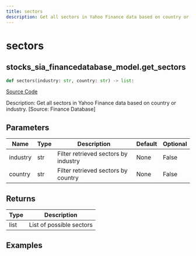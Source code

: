 ```yaml
---
title: sectors
description: Get all sectors in Yahoo Finance data based on country or industry. [Source: Finance Database]
---
```

# sectors

## stocks_sia_financedatabase_model.get_sectors

```python
def sectors(industry: str, country: str) -> list:
```
[Source Code](https://github.com/OpenBB-finance/OpenBBTerminal/tree/main/openbb_terminal/stocks/sector_industry_analysis/financedatabase_model.py#L43)

Description: Get all sectors in Yahoo Finance data based on country or industry. [Source: Finance Database]

## Parameters

| Name | Type | Description | Default | Optional |
| ---- | ---- | ----------- | ------- | -------- |
| industry | str | Filter retrieved sectors by industry | None | False |
| country | str | Filter retrieved sectors by country | None | False |

## Returns

| Type | Description |
| ---- | ----------- |
| list | List of possible sectors |

## Examples

